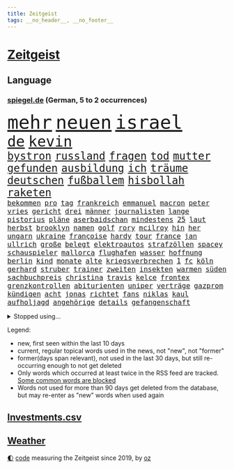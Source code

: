 ```yaml
---
title: Zeitgeist
tags: __no_header__, __no_footer__
---
```


# [Zeitgeist](https://oliz.io/zeitgeist/)

## Language

<h3><a href="https://www.spiegel.de" target="_blank">spiegel.de</a> (German, 5 to 2 occurrences)</h3>
<p style="font-family:monospace">
<span style="font-size:32pt"><a href="news_links.html#mehr" class="current">mehr</a></span>
<span style="font-size:32pt"><a href="news_links.html#neuen" class="current">neuen</a></span>
<span style="font-size:32pt"><a href="news_links.html#israel" class="current">israel</a></span>
<br>
<span style="font-size:25pt"><a href="news_links.html#de" class="current">de</a></span>
<span style="font-size:25pt"><a href="news_links.html#kevin" class="current">kevin</a></span>
<br>
<span style="font-size:18pt"><a href="news_links.html#bystron" class="current">bystron</a></span>
<span style="font-size:18pt"><a href="news_links.html#russland" class="current">russland</a></span>
<span style="font-size:18pt"><a href="news_links.html#fragen" class="current">fragen</a></span>
<span style="font-size:18pt"><a href="news_links.html#tod" class="current">tod</a></span>
<span style="font-size:18pt"><a href="news_links.html#mutter" class="current">mutter</a></span>
<span style="font-size:18pt"><a href="news_links.html#gefunden" class="current">gefunden</a></span>
<span style="font-size:18pt"><a href="news_links.html#ausbildung" class="current">ausbildung</a></span>
<span style="font-size:18pt"><a href="news_links.html#ich" class="current">ich</a></span>
<span style="font-size:18pt"><a href="news_links.html#träume" class="current">träume</a></span>
<span style="font-size:18pt"><a href="news_links.html#deutschen" class="current">deutschen</a></span>
<span style="font-size:18pt"><a href="news_links.html#fußballem" class="current">fußballem</a></span>
<span style="font-size:18pt"><a href="news_links.html#hisbollah" class="current">hisbollah</a></span>
<span style="font-size:18pt"><a href="news_links.html#raketen" class="current">raketen</a></span>
<br>
<span style="font-size:12pt"><a href="news_links.html#bekommen" class="current">bekommen</a></span>
<span style="font-size:12pt"><a href="news_links.html#pro" class="current">pro</a></span>
<span style="font-size:12pt"><a href="news_links.html#tag" class="current">tag</a></span>
<span style="font-size:12pt"><a href="news_links.html#frankreich" class="current">frankreich</a></span>
<span style="font-size:12pt"><a href="news_links.html#emmanuel" class="current">emmanuel</a></span>
<span style="font-size:12pt"><a href="news_links.html#macron" class="current">macron</a></span>
<span style="font-size:12pt"><a href="news_links.html#peter" class="current">peter</a></span>
<span style="font-size:12pt"><a href="news_links.html#vries" class="new">vries</a></span>
<span style="font-size:12pt"><a href="news_links.html#gericht" class="current">gericht</a></span>
<span style="font-size:12pt"><a href="news_links.html#drei" class="current">drei</a></span>
<span style="font-size:12pt"><a href="news_links.html#männer" class="current">männer</a></span>
<span style="font-size:12pt"><a href="news_links.html#journalisten" class="current">journalisten</a></span>
<span style="font-size:12pt"><a href="news_links.html#lange" class="current">lange</a></span>
<span style="font-size:12pt"><a href="news_links.html#pistorius" class="current">pistorius</a></span>
<span style="font-size:12pt"><a href="news_links.html#pläne" class="current">pläne</a></span>
<span style="font-size:12pt"><a href="news_links.html#aserbaidschan" class="current">aserbaidschan</a></span>
<span style="font-size:12pt"><a href="news_links.html#mindestens" class="current">mindestens</a></span>
<span style="font-size:12pt"><a href="news_links.html#25" class="current">25</a></span>
<span style="font-size:12pt"><a href="news_links.html#laut" class="current">laut</a></span>
<span style="font-size:12pt"><a href="news_links.html#herbst" class="current">herbst</a></span>
<span style="font-size:12pt"><a href="news_links.html#brooklyn" class="current">brooklyn</a></span>
<span style="font-size:12pt"><a href="news_links.html#namen" class="current">namen</a></span>
<span style="font-size:12pt"><a href="news_links.html#golf" class="current">golf</a></span>
<span style="font-size:12pt"><a href="news_links.html#rory" class="new">rory</a></span>
<span style="font-size:12pt"><a href="news_links.html#mcilroy" class="new">mcilroy</a></span>
<span style="font-size:12pt"><a href="news_links.html#hin" class="current">hin</a></span>
<span style="font-size:12pt"><a href="news_links.html#her" class="current">her</a></span>
<span style="font-size:12pt"><a href="news_links.html#ungarn" class="current">ungarn</a></span>
<span style="font-size:12pt"><a href="news_links.html#ukraine" class="current">ukraine</a></span>
<span style="font-size:12pt"><a href="news_links.html#françoise" class="current">françoise</a></span>
<span style="font-size:12pt"><a href="news_links.html#hardy" class="new">hardy</a></span>
<span style="font-size:12pt"><a href="news_links.html#tour" class="current">tour</a></span>
<span style="font-size:12pt"><a href="news_links.html#france" class="current">france</a></span>
<span style="font-size:12pt"><a href="news_links.html#jan" class="current">jan</a></span>
<span style="font-size:12pt"><a href="news_links.html#ullrich" class="current">ullrich</a></span>
<span style="font-size:12pt"><a href="news_links.html#große" class="current">große</a></span>
<span style="font-size:12pt"><a href="news_links.html#belegt" class="current">belegt</a></span>
<span style="font-size:12pt"><a href="news_links.html#elektroautos" class="current">elektroautos</a></span>
<span style="font-size:12pt"><a href="news_links.html#strafzöllen" class="new">strafzöllen</a></span>
<span style="font-size:12pt"><a href="news_links.html#spacey" class="current">spacey</a></span>
<span style="font-size:12pt"><a href="news_links.html#schauspieler" class="current">schauspieler</a></span>
<span style="font-size:12pt"><a href="news_links.html#mallorca" class="current">mallorca</a></span>
<span style="font-size:12pt"><a href="news_links.html#flughafen" class="current">flughafen</a></span>
<span style="font-size:12pt"><a href="news_links.html#wasser" class="current">wasser</a></span>
<span style="font-size:12pt"><a href="news_links.html#hoffnung" class="current">hoffnung</a></span>
<span style="font-size:12pt"><a href="news_links.html#berlin" class="current">berlin</a></span>
<span style="font-size:12pt"><a href="news_links.html#kind" class="current">kind</a></span>
<span style="font-size:12pt"><a href="news_links.html#monate" class="current">monate</a></span>
<span style="font-size:12pt"><a href="news_links.html#alte" class="current">alte</a></span>
<span style="font-size:12pt"><a href="news_links.html#kriegsverbrechen" class="current">kriegsverbrechen</a></span>
<span style="font-size:12pt"><a href="news_links.html#1" class="current">1</a></span>
<span style="font-size:12pt"><a href="news_links.html#fc" class="current">fc</a></span>
<span style="font-size:12pt"><a href="news_links.html#köln" class="current">köln</a></span>
<span style="font-size:12pt"><a href="news_links.html#gerhard" class="current">gerhard</a></span>
<span style="font-size:12pt"><a href="news_links.html#struber" class="new">struber</a></span>
<span style="font-size:12pt"><a href="news_links.html#trainer" class="current">trainer</a></span>
<span style="font-size:12pt"><a href="news_links.html#zweiten" class="current">zweiten</a></span>
<span style="font-size:12pt"><a href="news_links.html#insekten" class="current">insekten</a></span>
<span style="font-size:12pt"><a href="news_links.html#warmen" class="current">warmen</a></span>
<span style="font-size:12pt"><a href="news_links.html#süden" class="current">süden</a></span>
<span style="font-size:12pt"><a href="news_links.html#sachbuchpreis" class="new">sachbuchpreis</a></span>
<span style="font-size:12pt"><a href="news_links.html#christina" class="current">christina</a></span>
<span style="font-size:12pt"><a href="news_links.html#travis" class="current">travis</a></span>
<span style="font-size:12pt"><a href="news_links.html#kelce" class="current">kelce</a></span>
<span style="font-size:12pt"><a href="news_links.html#frontex" class="new">frontex</a></span>
<span style="font-size:12pt"><a href="news_links.html#grenzkontrollen" class="current">grenzkontrollen</a></span>
<span style="font-size:12pt"><a href="news_links.html#abiturienten" class="current">abiturienten</a></span>
<span style="font-size:12pt"><a href="news_links.html#uniper" class="new">uniper</a></span>
<span style="font-size:12pt"><a href="news_links.html#verträge" class="current">verträge</a></span>
<span style="font-size:12pt"><a href="news_links.html#gazprom" class="new">gazprom</a></span>
<span style="font-size:12pt"><a href="news_links.html#kündigen" class="current">kündigen</a></span>
<span style="font-size:12pt"><a href="news_links.html#acht" class="current">acht</a></span>
<span style="font-size:12pt"><a href="news_links.html#jonas" class="current">jonas</a></span>
<span style="font-size:12pt"><a href="news_links.html#richtet" class="current">richtet</a></span>
<span style="font-size:12pt"><a href="news_links.html#fans" class="current">fans</a></span>
<span style="font-size:12pt"><a href="news_links.html#niklas" class="current">niklas</a></span>
<span style="font-size:12pt"><a href="news_links.html#kaul" class="new">kaul</a></span>
<span style="font-size:12pt"><a href="news_links.html#aufholjagd" class="current">aufholjagd</a></span>
<span style="font-size:12pt"><a href="news_links.html#angehörige" class="current">angehörige</a></span>
<span style="font-size:12pt"><a href="news_links.html#details" class="current">details</a></span>
<span style="font-size:12pt"><a href="news_links.html#gefangenschaft" class="current">gefangenschaft</a></span>
</p>
<details>
<summary>Stopped using...</summary>
<p class="former" style="font-size:12pt">
magdeburg(1330) verfolgen(1329) atmosphäre(1328) covid(1328) jedes(1328) privaten(1328) treffer(1328) vermehrt(1327) lebensmittel(1326) schreiben(1326) verweigert(1326) viertel(1326) 300(1325) arbeitsplatz(1325) corona(1325) konzerne(1325) aufklärung(1324) gewerkschaft(1324) hieß(1324) nazis(1324) verschwunden(1324) vorher(1324) echte(1323) fußballquiz(1323) generalsekretär(1323) legendären(1323) lehrer(1323) leistung(1323) versorgt(1323) geholt(1322) gelegt(1322) rb(1322) schnee(1322) sinken(1322) staatschef(1322) studierenden(1322) umstritten(1322) verschärfen(1322) ziemlich(1322) bemüht(1321) geholfen(1321) reißt(1321) stößt(1321) bielefeld(1320) flugzeuge(1320) halbfinale(1320) mediziner(1320) moderne(1320) prüft(1320) ungarns(1320) viktor(1320) 37(1319) bestätigen(1319) demonstrationen(1319) komplett(1319) pariser(1319) teilnehmen(1319) verhindert(1319) überlebte(1319) 6(1318) bremen(1318) illegale(1318) messi(1318) mönchengladbach(1317) saß(1317) who(1317) abstand(1316) fußballprofi(1316) kochen(1316) kräftig(1316) schalke(1316) verändern(1316) wales(1316) einstellen(1315) jahrhundert(1315) moskaus(1315) vorjahr(1315) 04(1314) 10(1314) half(1314) lehnen(1314) trainiert(1314) australische(1313) diplomaten(1313) erkrankung(1313) freunde(1313) italienischen(1313) roman(1313) stoppt(1313) 1500(1312) gestürzt(1312) kölner(1312) wiederholt(1312) 11(1310) patient(1310) verbindet(1309) aktivistin(1308) auftrag(1308) müsste(1307) schnellen(1307) belegen(1306) schriftsteller(1306) truppen(1306) aufhalten(1305) mangel(1305) bestmarke(1301) handel(1300) verhandeln(1300) gelandet(1299) ministerium(1299) verantwortung(1298) wendet(1298) einschätzung(1297) offenbart(1297) profis(1297) kokain(1294) unterdessen(1293) halbe(1290) vfb(1289) zeigten(1288) ausgetragen(1271) johannes(1270) missbrauchs(1268) gelangen(1260) heidelberg(1242) langjährige(1220) anna(1216) estland(1199) long(1150) 38(1095) videoaufnahmen(1085) vorsicht(1080) verdi(1070) auswärtige(1062) grundsätzlich(1052) bundesanwaltschaft(1051) kollision(1020) unterdrückung(1015) liebsten(998) irritiert(980) härte(931) stadtteil(928) einziger(905) verschiedenen(895) öffentlichrechtlichen(890) zweites(865) desto(864) explosionen(854) krankheiten(846) dortmunder(836) überzeugung(836) brüder(829) 98(826) schülern(825) versagen(820) beschuss(809) lindners(788) jack(765) anschuldigungen(763) aufeinander(753) weltverband(735) steuerzahler(730) budapest(729) 79(728) kühnert(723) jugendlicher(716) führungskräfte(714) brasilianischen(709) osnabrück(702) profi(702) bekämpft(701) genauer(689) fassungslos(685) namens(684) stören(684) zuhause(680) globalen(671) aufmerksam(659) peru(648) 63(646) tagelang(635) lula(633) fische(632) erzielte(624) francisco(615) tarifstreit(615) spiegelrecherche(612) gerecht(603) lionel(597) wohnungsbau(595) herrschen(589) carter(582) autohersteller(580) beerdigt(572) eric(570) doping(566) familienministerin(558) paus(558) redet(557) einstige(556) stimmten(552) pop(542) wein(538) text(537) flogen(536) supermarkt(534) labor(533) gesagt(531) ubahn(527) arbeitsplätze(526) aufgelöst(524) opfers(521) al(520) leblos(519) perfekten(516) emotionale(507) vorstand(504) dieb(496) gedenken(496) befasst(492) wand(492) temperatur(490) weimar(484) fahrbahn(482) jäger(479) getötete(476) schöner(476) manöver(474) militäreinsatz(472) uefa(470) geständnis(467) sondervermögen(467) stil(459) trier(458) darmstadt(455) detail(455) gala(449) stürzten(448) rivalen(446) hamilton(443) lewis(443) angenommen(440) älteren(439) schwedischen(430) betrunkener(426) sommerspielen(425) arbeitskräfte(421) kollabiert(421) schließung(421) existenz(420) gekürt(419) spiegeltalk(419) kommandeur(418) deutliches(416) wiedergewählt(415) adhs(414) khan(413) dringt(412) veröffentlichte(411) fläche(410) zurückgetreten(406) gemälde(405) massenhaft(400) inter(394) kern(393) arbeiter(391) eingeschlagen(389) trikot(388) rezepte(387) parteitag(385) miese(382) spektakulär(382) etablierten(381) hamburgs(380) katrin(380) mühe(380) explodiert(379) filmbranche(378) südkoreas(378) erregt(376) genießen(374) landtagswahlen(374) drogenhandel(371) vorgenommen(370) 9(366) beruft(366) vergleicht(363) ausschließen(362) website(361) erkennt(353) sandra(350) herkunft(347) umzusetzen(344) widerstands(344) brasiliens(343) einzigen(343) greta(338) thunberg(338) ehre(332) langjährigen(332) durchgreifen(331) anträge(329) plattformen(329) abgesehen(328) anderthalb(327) abu(325) unwahrheiten(323) anteile(322) entfacht(320) popstars(319) militäroperation(318) neubrandenburg(318) durchschnitt(317) marokko(315) aufatmen(314) bodensee(309) kriegsende(308) lagen(308) heim(305) kooperiert(305) varianten(305) nächster(304) immobilienmarkt(303) linnemann(299) torwart(297) butter(296) künstlerinnen(291) margot(290) anfangen(288) geöffnet(288) hilferuf(288) elversberg(287) prägen(286) sozial(286) boykott(285) 96(284) dauerte(284) hartes(283) interessant(283) ausscheiden(282) us(280) drehte(279) erdtrabanten(279) riesiges(277) roter(276) straflager(276) ticketpreise(274) wahrzeichen(274) verfolgung(273) zusammengebrochen(272) technisch(270) pannen(269) spanischer(269) vertreiben(266) tvsender(263) deine(262) v(262) teslas(260) weltmeistertitel(257) suv(255) spdgeneralsekretär(254) 76(253) abgeschossen(253) letztlich(252) verspottet(251) ecke(250) kühne(249) holocaustüberlebende(248) ausbruch(247) filmpreis(247) eingeschränkt(246) moritz(246) rage(246) ständige(245) chip(243) jüdischen(243) challenge(242) erstaunliche(242) kallas(242) zulauf(241) baute(240) sardinien(240) duo(239) grenzregion(239) verschickt(239) generationen(237) emily(236) ausstellung(235) 54jähriger(234) verteidigungsausgaben(234) blätter(233) bulls(232) management(232) protestierenden(232) taxi(232) tsg(232) medizinische(231) aufruhr(229) eusanktionen(228) ungerecht(227) geschaffen(226) böse(224) scharen(224) würgen(223) jüngster(222) unterscheidet(221) sanierung(220) nächte(219) festlegen(217) jordanien(217) gewerkschafter(216) migrationshintergrund(216) bodenoffensive(215) normale(215) beruhigen(213) genötigt(213) omid(210) garmischpartenkirchen(209) schlange(209) sara(207) enthält(206) holger(206) mancherorts(205) zuschauern(205) cottbus(204) baukosten(203) südlichen(203) mentale(202) schalker(200) einheitliche(198) reederei(197) verbliebene(197) fußballspieler(195) militärhilfen(194) gebraucht(193) großvater(193) friedlich(192) aufwand(191) barbara(190) feststehen(190) banner(189) düpiert(189) beschuldigte(187) norwegens(187) lernte(186) erwünscht(185) gibt’s(185) thailändische(185) feuerpause(184) haley(184) härtetest(184) innen(184) nikki(184) airports(183) basf(183) dienstleister(183) präsidentschaftskandidatur(182) unfalltod(182) eishockey(180) dfl(179) einnahme(178) geplantes(177) deckt(175) mängeln(175) aufzuarbeiten(174) etlichen(174) unterschriften(174) verabschiedung(174) bundesverfassungsgerichts(173) energieinfrastruktur(173) zurückerobert(173) abgekommen(172) versteigern(171) doku(170) notlage(170) oscarpreisträgerin(170) warnsignal(170) janeiro(169) vorbehalte(169) erfolgserlebnis(168) dialoge(167) gerichtssaal(167) karstadt(167) gucci(166) player(164) dominator(162) profiteur(162) simon(162) wiederbeleben(162) weiblich(161) erwachsen(160) falle(160) station(160) flugreisende(159) po(159) verena(158) kriegsschiffe(157) zeremonie(157) 125(156) bahnchef(156) gleichgeschlechtliche(156) ermittlungsverfahren(155) gläubiger(155) kontrollgremium(155) diesjährige(154) zeitalter(154) trio(153) amerikas(152) fernzüge(152) handelsschiffe(152) unipräsidentin(152) geltend(151) bidenregierung(150) handgreiflich(150) bundestagsvizepräsidentin(149) göringeckardt(149) ostdeutsche(149) weltgemeinschaft(149) gladbach(148) kommandozentrale(148) lambsdorff(148) omas(148) spielabbruch(148) grundsatzprogramm(147) masters(147) zurückgewiesen(147) belgorod(146) jonathan(146) missbrauchstaten(146) therapien(146) 80000(145) captain(145) verschenken(145) fragwürdigen(144) abermals(143) bombe(143) scorsese(143) operation(142) anwendung(141) huthis(141) kochbuchtipps(141) huthimiliz(140) vorliegt(140) unbemannte(139) you(139) gefechten(138) könige(138) leiten(138) 1997(137) 81jährige(136) maersk(136) plattner(136) sehnsucht(136) unsterblich(135) aussteigen(134) topfavorit(134) eigentum(133) firmenchef(133) herrlich(133) linien(133) katastrophal(132) lecker(132) knicks(131) mona(131) abfahrt(130) billigen(130) anfrage(129) begleiter(129) dazwischen(129) beweis(128) zählte(128) koblenz(127) margarine(127) privates(127) erledigen(126) geringe(126) absolvieren(125) audi(125) gemüter(125) nährt(125) senatorin(125) wirtschaftsflaute(125) vorbereiten(124) dreist(123) elvis(123) riskiert(123) weggeschaut(122) boykottiert(121) daheim(121) kleinanzeigen(121) meere(121) minus(121) ute(121) geschäftsjahr(120) abschuss(119) belangt(119) eindrucksvoll(119) reichsten(119) sap(119) softwarekonzern(119) sparpläne(119) tücken(119) erstatten(118) formiert(118) ministerien(118) erstellt(117) konkurrentin(117) schusswaffen(117) himmels(116) erhöhte(115) partnerschaften(115) aussortiert(114) lutz(114) familienunternehmen(113) finanzsenator(113) fregatte(113) jr(111) lieferanten(111) pünktlich(111) raubüberfall(111) zahm(111) bunte(110) do(109) gosling(109) rechtens(109) widersetzt(109) begeisterte(108) asien(107) beliebte(107) eintritt(107) sunaks(107) esc(106) schauspielern(106) unterrichtet(106) 64(105) nationalsozialismus(105) 19jähriger(104) angehoben(104) ausgerichtet(104) malmö(104) seniorinnen(104) umweg(104) yoon(104) besonderer(103) leichnam(103) ratschlag(103) rekordtorschütze(103) riefen(103) unfair(103) wirecard(103) ampelstreit(102) landschaft(102) streamerin(101) südostasien(101) twitch(101) usflugzeugbauer(101) benfares(100) gesichtet(100) israelgazakriegs(100) regierungsflieger(100) grausamen(99) homosexualität(99) alzheimer(98) fahndung(98) gelegene(98) magische(98) albion(97) camp(97) göttinger(97) historisch(97) kleinste(97) verschwindet(97) vorstellig(97) üppiges(97) kampagnen(96) klauen(96) stallone(96) sylvester(96) vergütung(96) bundesstraße(95) glamourös(95) substanzen(95) nudeln(94) nutzerinnen(94) apotheker(93) großstadt(93) lösten(93) voraussetzung(93) zusammengeschlagen(93) michigan(92) tauscht(92) alterssicherung(91) auflösen(91) propalästinensischem(91) prorussische(91) ranking(91) schienennetzes(91) wahlniederlage(91) auster(90) gäbe(90) kairo(90) tappen(90) uiguren(90) viagogo(90) vorrücken(90) weiterverkauf(90) zugesprochen(90) andy(89) ansonsten(89) bezwingt(89) eintrittskarten(89) fußballbundesligisten(89) geringverdiener(89) hanna(89) horten(89) lara(89) strafverfolgung(89) darmkrebs(88) linienflug(88) lucy(88) teslawerks(88) verhagelt(88) vertuschung(88) erweiterung(87) missbrauchsfall(87) mundtot(87) rechtsanwalt(87) schätzt(87) erdboden(86) fair(86) junges(86) rechtslage(86) rosatom(86) schreibtisch(86) schulterschluss(86) unfähig(86) ursprung(86) vorlieben(86) choreografie(85) escfinale(85) großvaters(85) isaak(85) kelvin(85) kiptum(85) leistungssport(85) mittelstand(85) omr(85) zwangsläufig(85) 17jähriger(84) däne(84) ebnet(84) gewalttätige(84) innenraum(84) kopfhörern(84) skisport(84) stufe(84) blume(83) hackergruppen(83) longcovidpatienten(83) nationalspielerin(83) stormy(83) superreichen(83) tabs(83) tobte(83) à(83) einfacher(82) finnen(82) uswahlkampf(82) westermeyer(82) anschließenden(81) ausschließt(81) drehbuch(81) explizit(81) gesuchten(81) hauptverantwortliche(81) insolvenzen(81) niederländisches(81) parlamentarischen(81) sicherheitskräften(81) voigt(81) westerstede(81) a96(80) flotte(80) kommune(80) kühn(80) misslingt(80) outfits(80) sabotage(80) sicherheitsabkommen(80) sitze(80) sophia(80) treuen(80) usvizepräsidentin(80) versöhnlich(80) fachleuten(79) großbrand(79) vancouver(79) wohnblock(79) aufwendige(78) gehortet(78) herausfinden(78) prügelattacke(78) tablet(78) waffennachschub(78) fsb(77) met(77) urban(77) wettbewerbs(77) blitz(76) deserteur(76) frauenanteil(76) höchstwert(76) psg(76) titellose(76) chemiekonzern(75) gefrorene(75) superstars(75) testflug(75) blutbad(74) fliegende(74) gehbehinderte(74) marathonweltrekordhalter(74) republikanischen(74) erfüllung(73) flugzeugbauer(73) kult(73) lokal(73) verletzter(73) wartete(73) begeben(72) ehen(72) kinderwunsch(72) malaysia(72) raffinerie(72) speichern(72) abschütteln(71) belange(71) beruflich(71) boeings(71) douglas(71) gleiche(71) grünenabgeordneter(71) halbzeit(71) jacht(71) klebt(71) landespartei(71) negativlauf(71) teillegalisierung(71) bundesland(70) erlegt(70) grünenveranstaltung(70) schauspielerinnen(70) schwarzgrüne(70) tablets(70) verfällt(70) vertritt(70) angeschlagene(69) atomdrohungen(69) bernard(69) polizeipräsenz(69) tiefes(69) diente(68) gefallener(68) laufsteg(68) nachgehen(68) strafrecht(68) verwaltungsgerichtshof(68) zweitligapartie(68) genervt(67) kassierte(67) verenden(67) borissow(66) eingang(66) geringer(66) roskosmoschef(66) schlechtestes(66) segeln(66) 2003(65) argumentierte(65) aufgelegt(65) besiegelt(65) cduministerpräsident(65) dopings(65) dynamo(65) gedauert(65) gelüftet(65) getäuscht(65) angedeutet(64) ausbrach(64) formel1saison(64) hilfslieferung(64) panne(64) schnelles(64) untätigkeit(64) beläuft(63) ewiges(63) fragwürdige(63) prahlte(63) sina(63) gattin(62) langweilig(62) rätselhafter(62) schulbus(62) ungenutzt(62) waschen(62) überarbeitet(62) betonen(61) exbundesligaprofi(61) flossen(61) flüchtlingen(61) geprägten(61) harmonisch(61) indirekt(61) chinataiwankonflikt(60) denker(60) hazel(60) kinderärztin(60) netzwerken(60) parteifreunde(60) tennissuperstar(60) variationen(60) widmet(60) dietrich(59) eid(59) europarat(59) fußballzweitligist(59) gegenverkehr(59) siebenjähriger(59) space(59) tschechiens(59) blamage(58) kriminalpolizei(58) manja(58) schreiner(58) spezialisten(58) verkehrssenatorin(58) werbespot(58) bewohnbar(57) comedy(57) einzugestehen(57) gelsenkirchen(57) kräuter(57) schärfer(57) traumtor(57) wlan(57) anstoß(56) lösegeld(56) protestcamp(56) schmerzt(56) 105(55) abschrecken(55) expartner(55) protests(55) gebannt(54) harsch(54) hosen(54) kahlen(54) looks(54) streichs(54) weltrang(54) zeitlos(54) bergankunft(53) immobilienkonzern(53) kleid(53) parlaments(53) ruhrgebiet(53) schreckmoment(53) sms(53) wurm(53) abheben(52) auswärtigen(52) campen(52) flüssiggas(52) grauen(52) jahrelanger(52) modeindustrie(52) noah(52) afghanische(51) bürgerin(51) gerüst(51) intensiviert(51) nsvergangenheit(51) raketenstart(51) schlägereien(51) atomkraft(50) bedenklich(50) faktencheck(50) lohnerhöhungen(50) play(50) sehe(50) akku(49) arbeitgeberverbände(49) dfbkader(49) orientieren(49) speisen(49) box(48) mysteriöses(48) schlüpfen(48) schwellenländer(48) torpedieren(48) trümmer(48) anzug(47) brudermüller(47) crow(47) dissidenten(47) entführt(47) grenzstadt(47) sheryl(47) vorstellungsgesprächen(47) ölraffinerie(47) kanzlerkandidaten(46) lola(46) rauchentwicklung(46) vertraulichen(46) gemerkt(45) irritation(45) meines(45) milliardenbetrag(45) strafrechts(45) unerwarteten(45) zweistelliger(45) bedrohen(44) leipziger(44) pornodarstellerin(44) transportieren(44) gewalttäter(43) knallen(43) kostenlose(43) mögliches(43) postfach(43) schmecke(43) vornamen(43) dürre(42) geredet(42) katastrophale(42) selfie(42) strandbad(42) totalschaden(42) anpfiff(41) billigplattform(41) christi(41) jahrzehntealte(41) verhandlung(41) gegenwehr(40) irrte(40) küsse(40) luis(40) pjöngjangs(40) 19jährigen(39) avancierte(39) dildo(39) ertragen(39) streife(39) vehement(39) überraschender(39) 62(38) unübersichtlich(38) filmindustrie(37) friedländer(37) polizeischutz(37) reparaturen(37) wasserkraftwerke(37) wirtschaftssenatorin(37) wärme(37) gemalt(36) größeres(36) jehovas(36) kloster(36) plakate(36) prävention(36) speziellen(36) usbehörde(36) vingegaard(36) weigerte(36) abnehmen(35) bakterien(35) jk(35) mcdonalds(35) protestaufruf(35) queer(35) rowling(35) schönes(35) überwältigende(35) edmund(34) instrumentalisieren(34) längste(34) spezialkräne(34) werkself(34) abgesetzt(33) erbgut(33) gelungene(33) jazeera(33) pressefreiheit(33) spieltage(33) anspielungen(32) begegnungen(32) erstattete(32) jeher(32) kopenhagener(32) deckte(31) hafencity(31) hollywoodgrößen(31) sauftouristen(31) technologien(31) trugen(31) überstunden(31) cduparteitag(30) klug(30) lieferengpässe(30) ländergrenzen(30) meerenge(30) 74jährigen(29) abzusehen(29) beinen(29) einkaufszentrum(29) gebühr(29) leitkultur(29) mclaren(29) pomp(29) steuervorteile(29) ungewollt(29) wortgefecht(29) aktionären(28) berührend(28) eroberten(28) eugericht(28) fatale(28) flügen(28) lugert(28) strafbar(28) 111(27) brighton(27) georgisches(27) hove(27) sexszenen(27) alkoholisierter(26) flasche(26) frühgeborene(26) kardashians(26) orthodoxe(26) leistungsträger(25) nehammer(25) schlichterspruch(25) shakira(25) vereinen(25) verprügelte(25) wirt(25) aufschrei(24) beantworten(24) bevorsteht(24) mythen(24) verlaufen(24) 78(23) albums(23) fußballromantiker(23) martens(23) roger(23) schwimmbad(23) unterschreiben(23) johnson(22) luxusmarken(22) niño(22) rapstar(22) schleuser(22) shows(22) traditionsklub(22) urologin(22) videobeweis(22) virologe(22) blingbling(21) notwendigkeit(21) apartheid(20) bundessozialgericht(20) schiefgelaufen(20) this(20) g7staaten(19) knife(19) unglücksstelle(19) wahlschlappe(19) aggression(18) columbia(18) handelsbeziehungen(18) rätselhaft(18) äthiopien(18) be(17) getanzt(17) handelspartner(17) krönung(17) meinungsfreiheit(17) revolutioniert(17) 1400(16) ablegen(16) bewerbungsgespräche(16) geiselvideo(16) kulturgut(16) renaissance(16) sky(16) überresten(16) altenheim(15) dazn(15) kreuzberg(15) witch(15) abgelegt(14) bibliothek(14) buchempfehlung(14) gitter(14) jian(14) kanaren(14) klang(14) kommerziellen(14) mekong(14) militärstützpunkt(14) senior(14) vizekandidatin(14) abstiegsgefahr(13) anreise(13) güler(13) liebeserklärung(13) motoren(13) nachfolgerin(13) serap(13) signainsolvenz(13) unregulierten(13) beliebtesten(12) feuerwerk(12) polarisiert(12) wahrhaben(12) zueinander(12) depardieu(11) gereicht(11) gleicher(11) gérard(11) herrmann(11) islamistendemo(11) mercedesbenz(11) mitgliedschaft(11) raumschiff(11) snp(11) usunis(11) wahrscheinlichkeit(11)
</p>
</details>
<p>Legend:
<ul>
<li><span class="new">new</span>, first seen within the last 10 days</li>
<li><span class="current">current</span>, regular topical words used in the news, not "new", not "former"</li>
<li><span class="former">former(days span relevant)</span>, not used in the last 30 days, but still re-occurring enough to not get deleted</li>
<li>Only words which occurred at least twice in the RSS feed are tracked. <a href="language/filters.py">Some common words are blocked</a></li>
<li>Words not used for more than 90 days get deleted from the database, but may re-enter as "new" words when used again</li>
</ul>
</p>

## [Investments](investments.html)[.csv](investments.csv)

## [Weather](weather.html)

<footer>
<a href="javascript:toggleTheme()" class="nav">🌓</a>
<a href="https://github.com/ooz/zeitgeist">code</a> measuring the Zeitgeist since 2019, by <a href="https://oliz.io">oz</a>
</footer>
